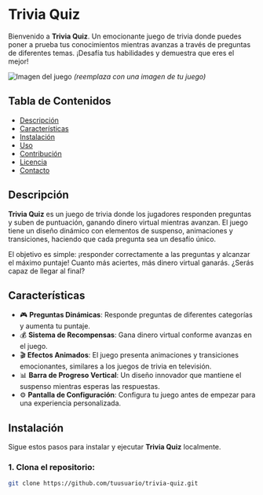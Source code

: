 # Trivia Quiz

Bienvenido a **Trivia Quiz**. Un emocionante juego de trivia donde puedes poner a prueba tus conocimientos mientras avanzas a través de preguntas de diferentes temas. ¡Desafía tus habilidades y demuestra que eres el mejor!

![Imagen del juego](ruta/a/tu/imagen.jpg) *(reemplaza con una imagen de tu juego)*

## Tabla de Contenidos

- [Descripción](#descripción)
- [Características](#características)
- [Instalación](#instalación)
- [Uso](#uso)
- [Contribución](#contribución)
- [Licencia](#licencia)
- [Contacto](#contacto)

## Descripción

**Trivia Quiz** es un juego de trivia donde los jugadores responden preguntas y suben de puntuación, ganando dinero virtual mientras avanzan. El juego tiene un diseño dinámico con elementos de suspenso, animaciones y transiciones, haciendo que cada pregunta sea un desafío único.

El objetivo es simple: ¡responder correctamente a las preguntas y alcanzar el máximo puntaje! Cuanto más aciertes, más dinero virtual ganarás. ¿Serás capaz de llegar al final?

## Características

- 🎮 **Preguntas Dinámicas**: Responde preguntas de diferentes categorías y aumenta tu puntaje.
- 💰 **Sistema de Recompensas**: Gana dinero virtual conforme avanzas en el juego.
- 🎬 **Efectos Animados**: El juego presenta animaciones y transiciones emocionantes, similares a los juegos de trivia en televisión.
- 📊 **Barra de Progreso Vertical**: Un diseño innovador que mantiene el suspenso mientras esperas las respuestas.
- ⚙️ **Pantalla de Configuración**: Configura tu juego antes de empezar para una experiencia personalizada.

## Instalación

Sigue estos pasos para instalar y ejecutar **Trivia Quiz** localmente.

### 1. Clona el repositorio:

```bash
git clone https://github.com/tuusuario/trivia-quiz.git
